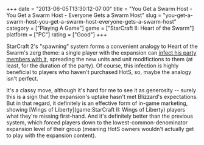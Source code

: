 +++
date = "2013-06-05T13:30:12-07:00"
title = "You Get a Swarm Host - You Get a Swarm Host - Everyone Gets a Swarm Host"
slug = "you-get-a-swarm-host-you-get-a-swarm-host-everyone-gets-a-swarm-host"
category = ["Playing A Game"]
game = ["StarCraft II: Heart of the Swarm"]
platform = ["PC"]
rating = ["Good"]
+++

StarCraft 2's "spawning" system forms a convenient analogy to Heart of the Swarm's zerg theme: a single player with the expansion can <a href="http://www.joystiq.com/2013/06/04/starcraft-2-adds-spawning-system-its-not-as-gross-as-it-soun/">infect his party members with it</a>, spreading the new units and unit modifictions to them (at least, for the duration of the party).  Of course, this infection is highly beneficial to players who haven't purchased HotS, so, maybe the analogy isn't perfect.

It's a classy move, although it's hard for me to see it as generosity -- surely this is a sign that the expansion's uptake hasn't met Blizzard's expectations.  But in that regard, it definitely is an effective form of in-game marketing, showing [Wings of Liberty](game:StarCraft II: Wings of Liberty) players what they're missing first-hand.  And it's definitely better than the previous system, which forced players down to the lowest-common-denominator expansion level of their group (meaning HotS owners wouldn't actually get to play with the expansion content).
